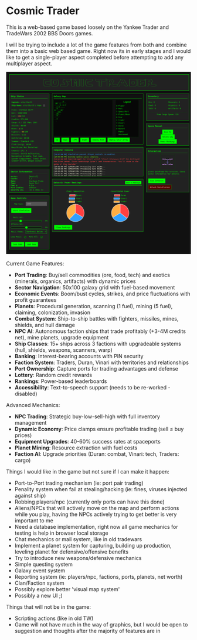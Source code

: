 # Cosmic Trader

This is a web-based game based loosely on the Yankee Trader and TradeWars 2002 BBS Doors games.

I will be trying to include a lot of the game features from both and combine them into a basic 
web based game. Right now its in early stages and I would like to get a single-player aspect completed
before attempting to add any multiplayer aspect.

![Cosmic Trader Screenshot](Images/CT_Pic1.png)

Current Game Features:
- **Port Trading**: Buy/sell commodities (ore, food, tech) and exotics (minerals, organics, artifacts) with dynamic prices
- **Sector Navigation**: 50x100 galaxy grid with fuel-based movement
- **Economic Events**: Boom/bust cycles, strikes, and price fluctuations with profit guarantees
- **Planets**: Procedural generation, scanning (1 fuel), mining (5 fuel), claiming, colonization, invasion
- **Combat System**: Ship-to-ship battles with fighters, missiles, mines, shields, and hull damage
- **NPC AI**: Autonomous faction ships that trade profitably (+3-4M credits net), mine planets, upgrade equipment
- **Ship Classes**: 15+ ships across 3 factions with upgradeable systems (hull, shields, weapons, scanners, warp)
- **Banking**: Interest-bearing accounts with PIN security
- **Faction System**: Traders, Duran, Vinari with territories and relationships
- **Port Ownership**: Capture ports for trading advantages and defense
- **Lottery**: Random credit rewards
- **Rankings**: Power-based leaderboards
- **Accessibility**: Text-to-speech support (needs to be re-worked - disabled)

Advanced Mechanics:
- **NPC Trading**: Strategic buy-low-sell-high with full inventory management
- **Dynamic Economy**: Price clamps ensure profitable trading (sell ≤ buy prices)
- **Equipment Upgrades**: 40-60% success rates at spaceports
- **Planet Mining**: Resource extraction with fuel costs
- **Faction AI**: Upgrade priorities (Duran: combat, Vinari: tech, Traders: cargo)

Things I would like in the game but not sure if I can make it happen:
- Port-to-Port trading mechanism (ie: port pair trading)
- Penality system when  fail at stealing/hacking (ie: fines, viruses injected against ship)
- Robbing players/npc (currently only ports can have this done)
- Aliens/NPCs that will actively move on the map and perform actions while you play, having the NPCs actively trying to get better is very important to me
- Need a database implementation, right now all game mechanics for testing is help in browser local storage
- Chat mechanics or mail system, like in old tradewars
- Implement a planet system for capturing, building up production, leveling planet for defensive/offensive benefits
- Try to introduce new weapons/defensive mechanics
- Simple questing system
- Galaxy event system
- Reporting system (ie: players/npc, factions, ports, planets, net worth)
- Clan/Faction system
- Possibly explore better 'visual map system'
- Possibly a new UI ;)

Things that will not be in the game:
- Scripting actions (like in old TW)
- Game will not have much in the way of graphics, but I would be open to suggestion and thoughts after the majority of features are in
